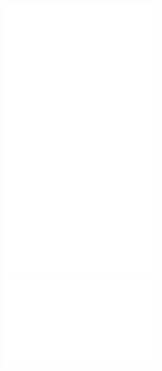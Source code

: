 ![GitHub Stats - Overview (Dark Mode)](https://raw.githubusercontent.com/willswats/github-stats/master/generated/overview.svg#gh-dark-mode-only)
![GitHub Stats - Overview (Light Mode)](https://raw.githubusercontent.com/willswats/github-stats/master/generated/overview.svg#gh-light-mode-only)
![GitHub Stats - Languages (Dark Mode)](https://raw.githubusercontent.com/willswats/github-stats/master/generated/languages.svg#gh-dark-mode-only)
![GitHub Stats - Languages (Light Mode)](https://raw.githubusercontent.com/willswats/github-stats/master/generated/languages.svg#gh-light-mode-only)
